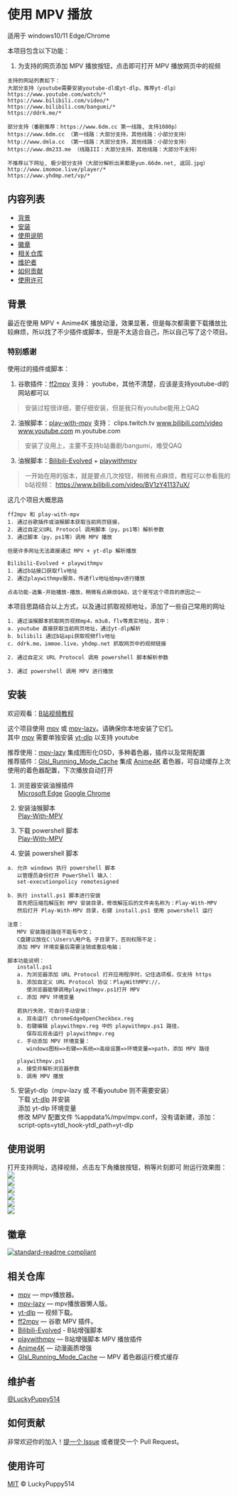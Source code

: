 # 使用 MPV 播放


适用于 windows10/11 Edge/Chrome

本项目包含以下功能：

1. 为支持的网页添加 MPV 播放按钮，点击即可打开 MPV 播放网页中的视频
```
支持的网站列表如下：
大部分支持（youtube需要安装youtube-dl或yt-dlp，推荐yt-dlp）
https://www.youtube.com/watch/*
https://www.bilibili.com/video/*
https://www.bilibili.com/bangumi/*
https://ddrk.me/*

部分支持（番剧推荐：https://www.6dm.cc 第一线路, 支持1080p）
https://www.6dm.cc （第一线路：大部分支持，其他线路：小部分支持）
http://www.dmla.cc （第一线路：大部分支持，其他线路：小部分支持）
https://www.dm233.me （线路III：大部分支持，其他线路：大部分不支持）

不推荐以下网址, 极少部分支持（大部分解析出来都是yun.66dm.net, 返回.jpg）
http://www.imomoe.live/player/*
https://www.yhdmp.net/vp/*
```


## 内容列表

- [背景](#背景)
- [安装](#安装)
- [使用说明](#使用说明)
- [徽章](#徽章)
- [相关仓库](#相关仓库)
- [维护者](#维护者)
- [如何贡献](#如何贡献)
- [使用许可](#使用许可)

## 背景

最近在使用 MPV + Anime4K 播放动漫，效果显著，但是每次都需要下载播放比较麻烦，所以找了不少插件或脚本，但是不太适合自己，所以自己写了这个项目。

### 特别感谢
使用过的插件或脚本：
1. 谷歌插件：[ff2mpv](https://github.com/woodruffw/ff2mpv)
支持：
youtube，其他不清楚，应该是支持youtube-dl的网站都可以
> 安装过程很详细，要仔细安装，但是我只有youtube能用上QAQ

2. 油猴脚本：[play-with-mpv](https://greasyfork.org/zh-CN/scripts/416271-play-with-mpv)
支持：
clips.twitch.tv
www.bilibili.com/video
www.youtube.com
m.youtube.com
> 安装了没用上，主要不支持b站番剧/bangumi，难受QAQ

3. 油猴脚本：[Bilibili-Evolved](https://github.com/the1812/Bilibili-Evolved) + [playwithmpv](https://github.com/videoanywhere/playwithmpv)
> 一开始在用的版本，就是要点几次按钮，稍微有点麻烦，教程可以参看我的b站视频：
https://www.bilibili.com/video/BV1zY41137uX/

这几个项目大概思路
```
ff2mpv 和 play-with-mpv
1. 通过谷歌插件或油猴脚本获取当前网页链接，
2. 通过自定义URL Protocol 调用脚本（py，ps1等）解析参数
3. 通过脚本（py，ps1等）调用 MPV 播放

但是许多网址无法直接通过 MPV + yt-dlp 解析播放

Bilibili-Evolved + playwithmpv
1. 通过b站接口获取flv地址
2. 通过playwithmpv服务，传递flv地址给mpv进行播放

点击功能-选集-开始播放-播放，稍微有点麻烦QAQ，这个是写这个项目的原因之一
```


本项目思路结合以上方式，以及通过抓取视频地址，添加了一些自己常用的网址
```
1. 通过油猴脚本抓取网页视频mp4，m3u8，flv等真实地址，其中：
a. youtube 直接获取当前网页地址，通过yt-dlp解析
b. bilibili 通过b站api获取视频flv地址
c. ddrk.me，immoe.live，yhdmp.net 抓取网页中的视频链接

2. 通过自定义 URL Protocol 调用 powershell 脚本解析参数

3. 通过 powershell 调用 MPV 进行播放
```

## 安装

欢迎观看：[B站视频教程](https://www.bilibili.com/video/BV1zZ4y1C7kx/)  

这个项目使用 [mpv](https://github.com/mpv-player/mpv) 或 [mpv-lazy](https://github.com/hooke007/MPV_lazy)。请确保你本地安装了它们。  
其中 [mpv](https://github.com/mpv-player/mpv) 需要单独安装 [yt-dlp](https://github.com/yt-dlp/yt-dlp) 以支持 youtube

推荐使用：[mpv-lazy](https://github.com/hooke007/MPV_lazy) 集成图形化OSD，多种着色器，插件以及常用配置  
推荐插件：[Glsl_Running_Mode_Cache](https://github.com/LuckyPuppy514/MPV_Glsl_Running_Mode_Cache) 集成 [Anime4K](https://github.com/bloc97/Anime4K) 着色器，可自动缓存上次使用的着色器配置，下次播放自动打开

1. 浏览器安装油猴插件  
[Microsoft Edge](https://microsoftedge.microsoft.com/addons/detail/tampermonkey/iikmkjmpaadaobahmlepeloendndfphd)
[Google Chrome](https://chrome.google.com/extensions/detail/dhdgffkkebhmkfjojejmpbldmpobfkfo)

2. 安装油猴脚本  
[Play-With-MPV](https://greasyfork.org/zh-CN/scripts/444056-play-with-mpv)

3. 下载 powershell 脚本  
[Play-With-MPV](https://github.com/LuckyPuppy514/Play-With-MPV/releases)

4. 安装 powershell 脚本

```
a. 允许 windows 执行 powershell 脚本
   以管理员身份打开 PowerShell 输入：
   set-executionpolicy remotesigned
``` 

``` 
b. 执行 install.ps1 脚本进行安装
   首先把压缩包解压到 MPV 安装目录，修改解压后的文件夹名称为：Play-With-MPV
   然后打开 Play-With-MPV 目录，右键 install.ps1 使用 powershell 运行

注意：
   MPV 安装路径路径不能有中文；
   C盘建议放在C:\Users\用户名 子目录下，否则权限不足；
   添加 MPV 环境变量后需要注销或重启电脑；
``` 

``` 
脚本功能说明：
   install.ps1
   a. 为浏览器添加 URL Protocol 打开应用程序时，记住选项框，仅支持 https
   b. 添加自定义 URL Protocol 协议：PlayWithMPV://，
      使浏览器能够调用playwithmpv.ps1打开 MPV
   c. 添加 MPV 环境变量

   若执行失败，可自行手动安装：
   a. 双击运行 chromeEdgeOpenCheckbox.reg
   b. 右键编辑 playwithmpv.reg 中的 playwithmpv.ps1 路径，
      保存后双击运行 playwithmpv.reg
   c. 手动添加 MPV 环境变量：
      windows图标=>右键=>系统=>高级设置=>环境变量=>path，添加 MPV 路径

   playwithmpv.ps1
   a. 接受并解析浏览器参数
   b. 调用 MPV 播放
``` 

5. 安装yt-dlp（mpv-lazy 或 不看youtube 则不需要安装）  
下载 [yt-dlp](https://github.com/yt-dlp/yt-dlp) 并安装  
添加 yt-dlp 环境变量  
修改 MPV 配置文件 %appdata%/mpv/mpv.conf，没有请新建，添加：  
script-opts=ytdl_hook-ytdl_path=yt-dlp



## 使用说明
打开支持网址，选择视频，点击左下角播放按钮，稍等片刻即可
附运行效果图：  
<img src="https://github.com/LuckyPuppy514/Play-With-MPV/blob/main/work_picture/work_on_youtube.jpg" />  
<img src="https://github.com/LuckyPuppy514/Play-With-MPV/blob/main/work_picture/work_on_bilibili_bangumi.jpg" />  
<img src="https://github.com/LuckyPuppy514/Play-With-MPV/blob/main/work_picture/work_on_bilibili_video.jpg" />  
<img src="https://github.com/LuckyPuppy514/Play-With-MPV/blob/main/work_picture/work_on_ddrk.jpg" />  
<img src="https://github.com/LuckyPuppy514/Play-With-MPV/blob/main/work_picture/work_on_imomoe.jpg">  
<img src="https://github.com/LuckyPuppy514/Play-With-MPV/blob/main/work_picture/work_on_yhdmp.jpg">  


## 徽章

[![standard-readme compliant](https://img.shields.io/badge/readme%20style-standard-brightgreen.svg?style=flat-square)](https://github.com/RichardLitt/standard-readme)


## 相关仓库

- [mpv](https://github.com/mpv-player/mpv) — mpv播放器。
- [mpv-lazy](https://github.com/hooke007/MPV_lazy) — mpv播放器懒人版。
- [yt-dlp](https://github.com/yt-dlp/yt-dlp) — 视频下载。
- [ff2mpv](https://github.com/woodruffw/ff2mpv) — 谷歌 MPV 插件。
- [Bilibili-Evolved](https://github.com/the1812/Bilibili-Evolved) - B站增强脚本
- [playwithmpv](https://github.com/videoanywhere/playwithmpv) — B站增强脚本 MPV 播放插件
- [Anime4K](https://github.com/bloc97/Anime4K) — 动漫画质增强
- [Glsl_Running_Mode_Cache](https://github.com/LuckyPuppy514/MPV_Glsl_Running_Mode_Cache) — MPV 着色器运行模式缓存
## 维护者

[@LuckyPuppy514](https://github.com/LuckyPuppy514)

## 如何贡献

非常欢迎你的加入！[提一个 Issue](https://github.com/LuckyPuppy514/Play-With-MPV/issues/new) 或者提交一个 Pull Request。


## 使用许可

[MIT](https://github.com/LuckyPuppy514/Play-With-MPV/blob/main/LICENSE) © LuckyPuppy514